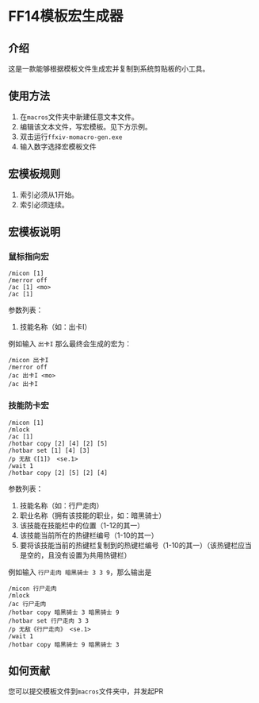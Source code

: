 # FF14模板宏生成器

## 介绍

这是一款能够根据模板文件生成宏并复制到系统剪贴板的小工具。

## 使用方法

1. 在`macros`文件夹中新建任意文本文件。
2. 编辑该文本文件，写宏模板。见下方示例。
3. 双击运行`ffxiv-momacro-gen.exe`
4. 输入数字选择宏模板文件

## 宏模板规则

1. 索引必须从1开始。
2. 索引必须连续。

## 宏模板说明

### 鼠标指向宏

```
/micon [1]
/merror off
/ac [1] <mo>
/ac [1]
```
参数列表：
1. 技能名称（如：出卡I）

例如输入 `出卡I` 那么最终会生成的宏为：
```
/micon 出卡I
/merror off
/ac 出卡I <mo>
/ac 出卡I
```

### 技能防卡宏

```
/micon [1]
/mlock
/ac [1]
/hotbar copy [2] [4] [2] [5]
/hotbar set [1] [4] [3]
/p 无敌《[1]》 <se.1>
/wait 1
/hotbar copy [2] [5] [2] [4]
```
参数列表：
1. 技能名称（如：行尸走肉）
2. 职业名称（拥有该技能的职业，如：暗黑骑士）
3. 该技能在技能栏中的位置（1-12的其一）
4. 该技能当前所在的热键栏编号（1-10的其一）
5. 要将该技能当前的热键栏复制到的热键栏编号（1-10的其一）（该热键栏应当是空的，且没有设置为共用热键栏）

例如输入 `行尸走肉 暗黑骑士 3 3 9`，那么输出是
```
/micon 行尸走肉
/mlock
/ac 行尸走肉
/hotbar copy 暗黑骑士 3 暗黑骑士 9
/hotbar set 行尸走肉 3 3
/p 无敌《行尸走肉》 <se.1>
/wait 1
/hotbar copy 暗黑骑士 9 暗黑骑士 3
```

## 如何贡献

您可以提交模板文件到`macros`文件夹中，并发起PR